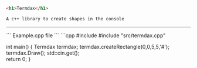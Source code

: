 ```html
<h1>Termdax</h1>
```
```txt
A c++ library to create shapes in the console
```
<hr />
```
Example.cpp file
```
```cpp
#include <iostream>
#include "src/termdax.cpp"

int main()
{
    Termdax termdax;
    termdax.createRectangle(0,0,5,5,'#');
    termdax.Draw();
    std::cin.get();   
    return 0;
}
```
